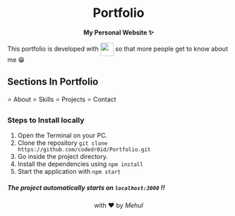 <h1 align="center">Portfolio</h1>
<p align="center"><b>My Personal Website ✨</b></p>

<p>This portfolio is developed with <img src="https://cdn2.iconfinder.com/data/icons/designer-skills/128/react-512.png" width="30" align="center"> so that more people get to know about me 😁</p>

## Sections In Portfolio

⭐ About
⭐ Skills
⭐ Projects
⭐ Contact

### Steps to Install locally

1. Open the Terminal on your PC.
2. Clone the repository `git clone https://github.com/codedr0id/Portfolio.git`
3. Go inside the project directory.
4. Install the dependencies using `npm install`
5. Start the application with `npm start`

##### The project automatically starts on `localhost:3000` !!

<p align="center"> <strong></></strong> with ❤️ by <em>Mehul</em></p>
